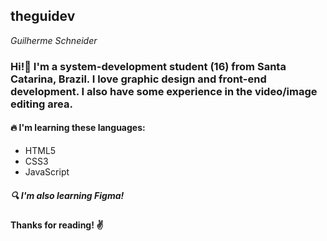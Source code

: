 ## theguidev

_Guilherme Schneider_

### Hi!👋 I'm a **system-development** student (16) from **Santa Catarina, Brazil.** I love **graphic design** and **front-end development.** I also have some experience in the video/image editing area.

#### 🔥 I'm learning these languages:

- HTML5
- CSS3
- JavaScript 
 
 ##### 🔍 I'm also learning Figma!

#### Thanks for reading! ✌️
